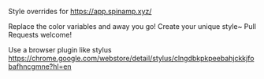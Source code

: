Style overrides for https://app.spinamp.xyz/

Replace the color variables and away you go!
Create your unique style~
Pull Requests welcome!

Use a browser plugin like stylus
https://chrome.google.com/webstore/detail/stylus/clngdbkpkpeebahjckkjfobafhncgmne?hl=en
